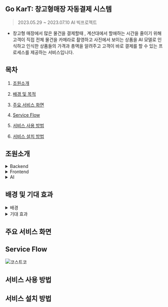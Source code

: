 ## Go KarT: 창고형매장 자동결제 시스템
>2023.05.29 ~ 2023.07.10 AI 빅프로젝트
-  창고형 매장에서 많은 물건을 결제할때 , 계산대에서 할애하는 시간을 줄이기 위해 고객이 직접 전체 물건을 카메라로 촬영하고 사진에서 보이는 상품을 AI 모델로 인식하고 인식한 상품들의 가격과 총액을 알려주고 고객이 바로 결제를 할 수 있는 프로세스를 제공하는 서비스입니다. 

## 목차

1. [조원소개](#조원소개)   

2. [배경 및 목적](#배경-및-목적)   

3. [주요 서비스 화면](#주요-서비스-화면)   

4. [Service Flow](#Service-Flow) 

5. [서비스 사용 방법](#서비스-사용-방법)

6. [서비스 설치 방법](#서비스-설치-방법)    

## 조원소개
<details><summary>Backend
</summary>

*신동화, 정광근, 정인환*
</details>
<details><summary>Frontend
</summary>

*조승우(조장), 장지해*
</details>
<details><summary>AI
</summary>

*이영진, 김소망*
</details>

## 배경 및 기대 효과
<details><summary>배경
</summary>

- 창고형 매장은 자주 애용하는 이용객보다는 한번에 많은 상품을 구매하는 이용객 다수
- 계산대에 많은 물건을 올리고 결제하는 시스템으로 장시간이 소요 이로인해 매장 혼잡, 이러한 문제를 해결하고자 창고형 매장 특화된 무인결제 시스템을 고안
</details>

<details><summary>기대 효과
</summary>

- 실제 창고형매장에서 셀프계산대 시스템을 고안하여 고객의 만족도가 올라갔다. 무인결제 시스템을 
이보다 더 높게 고객의 이용 만족도를 높이고자 함
- 실제로 일본의 한 매장은 셀프 결제 기기 사용으로 매출이 5%가량 늘었으며 매장 개수 증가 확인
- 전년 대비 55.8% 로 증가한 무인매장이 확대 됨에 따라 이러한 매장에 레퍼런스 확장 가능이 예상 
- 대형 마트의 무인셀프 계산대를 확장시키는 추세, 아날로그 형태의 단순 반복 업무를 최소화해 
남은 인력을 탄력적으로 운용하여 인건비 감축 효과
</details>

## 주요 서비스 화면

## Service Flow
![코스트코](https://github.com/KrswJo/aivle_ai_3rd_13th_big/assets/50902999/10bb62d2-7979-4099-a7df-dd12f24672a5)
## 서비스 사용 방법

## 서비스 설치 방법

